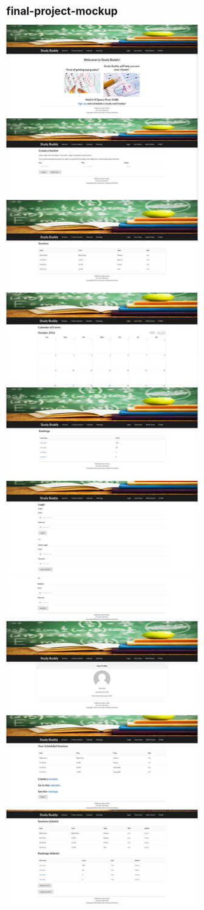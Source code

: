 # final-project-mockup

<img src="doc/landing_page2.JPG">
<img src="doc/create_session_page2.JPG">
<img src="doc/sessions_page.JPG">
<img src="doc/calendar_page.JPG">
<img src="doc/rankings_page.JPG">
<img src="doc/login_page1.JPG">
<img src="doc/login_page2.JPG">
<img src="doc/profile_page.JPG">
<img src="doc/user_home_page.JPG">
<img src="doc/admin_home_page.JPG">
